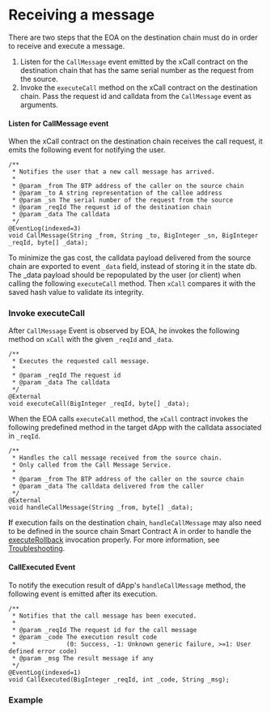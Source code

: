 # Receiving a message

There are two steps that the EOA on the destination chain must do in order to receive and execute a message.

1. Listen for the `CallMessage` event emitted by the xCall contract on the destination chain that has the same serial number as the request from the source.
2. Invoke the `executeCall` method on the xCall contract on the destination chain. Pass the request id and calldata from the `CallMessage` event as arguments.

#### Listen for CallMessage event

When the xCall contract on the destination chain receives the call request, it emits the following event for notifying the user.

```
/**
 * Notifies the user that a new call message has arrived.
 *
 * @param _from The BTP address of the caller on the source chain
 * @param _to A string representation of the callee address
 * @param _sn The serial number of the request from the source
 * @param _reqId The request id of the destination chain
 * @param _data The calldata
 */
@EventLog(indexed=3)
void CallMessage(String _from, String _to, BigInteger _sn, BigInteger _reqId, byte[] _data);
```

To minimize the gas cost, the calldata payload delivered from the source chain are exported to event `_data` field, instead of storing it in the state db. The \_data payload should be repopulated by the user (or client) when calling the following `executeCall` method. Then `xCall` compares it with the saved hash value to validate its integrity.

### Invoke executeCall

After `CallMessage` Event is observed by EOA, he invokes the following method on `xCall` with the given `_reqId` and `_data`.

```
/**
 * Executes the requested call message.
 *
 * @param _reqId The request id
 * @param _data The calldata
 */
@External
void executeCall(BigInteger _reqId, byte[] _data);
```

When the EOA calls `executeCall` method, the `xCall` contract invokes the following predefined method in the target dApp with the calldata associated in `_reqId`.

```
/**
 * Handles the call message received from the source chain.
 * Only called from the Call Message Service.
 *
 * @param _from The BTP address of the caller on the source chain
 * @param _data The calldata delivered from the caller
 */
@External
void handleCallMessage(String _from, byte[] _data);
```

**I**f execution fails on the destination chain, `handleCallMessage` may also need to be defined in the source chain Smart Contract A in order to handle the [executeRollback](https://github.com/icon-project/IIPs/blob/master/IIPS/iip-52.md#executerollback) invocation properly. For more information, see [Troubleshooting](error-handling.md).

#### CallExecuted Event

To notify the execution result of dApp's `handleCallMessage` method, the following event is emitted after its execution.

```
/**
 * Notifies that the call message has been executed.
 *
 * @param _reqId The request id for the call message
 * @param _code The execution result code
 *              (0: Success, -1: Unknown generic failure, >=1: User defined error code)
 * @param _msg The result message if any
 */
@EventLog(indexed=1)
void CallExecuted(BigInteger _reqId, int _code, String _msg);
```

### Example

